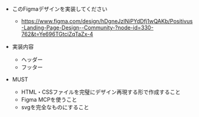 - このFigmaデザインを実装してください
  - https://www.figma.com/design/hDgneJzlNiPYdDfj1wQAKb/Positivus-Landing-Page-Design--Community-?node-id=330-762&t=Ye696TGtciZqTaZx-4

- 実装内容
  - ヘッダー
  - フッター

- MUST
  - HTML・CSSファイルを完璧にデザイン再現する形で作成すること
  - Figma MCPを使うこと
  - svgを完全なものにすること

